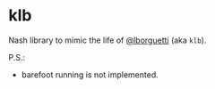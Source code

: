 # klb 

Nash library to mimic the life of [@lborguetti](https://github.com/lborguetti) (aka `klb`).

P.S.: 
- barefoot running is not implemented.
